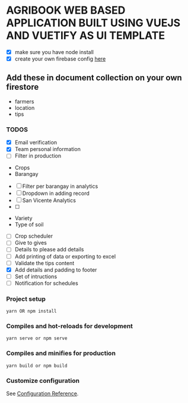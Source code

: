 # AGRIBOOK WEB BASED APPLICATION BUILT USING VUEJS AND VUETIFY AS UI TEMPLATE
- [x] make sure you have node install
- [x] create your own firebase config [here](http://firebase.google.com/)
## Add these in document collection on your own firestore
+ farmers
+ location
+ tips
### TODOS
- [x] Email verification
- [x] Team personal information
- [ ] Filter in production
* Crops
* Barangay
- [ ] Filter per barangay in analytics
- [ ] Dropdown in adding record
- [ ] San Vicente Analytics
- [ ] 
* Variety
* Type of soil
- [ ] Crop scheduler
- [ ] Give to gives
- [ ] Details to please add details
- [ ] Add printing of data or exporting to excel
- [ ] Validate the tips content
- [x] Add details and padding to footer
- [ ] Set of intructions
- [ ] Notification for schedules
### Project setup
```
yarn OR npm install
```

### Compiles and hot-reloads for development
```
yarn serve or npm serve
```

### Compiles and minifies for production
```
yarn build or npm build
```

### Customize configuration
See [Configuration Reference](https://cli.vuejs.org/config/).
